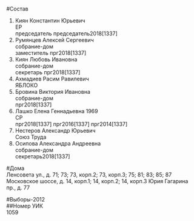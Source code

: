 #Состав  
1. Киян Константин Юрьевич  
    ЕР  
    председатель председатель2018[1337]  
2. Румянцев Алексей Сергеевич  
    собрание-дом  
    заместитель прг2018[1337]  
3. Киян Любовь Ивановна  
    собрание-дом  
    секретарь прг2018[1337]  
4. Ахмадиев Расим Равилевич  
    ЯБЛОКО  
5. Бровина Виктория Ивановна  
    собрание-дом  
    прг2018[1337]  
6. Лашко Елена Геннадьевна 1969  
    СР  
    прг2018[1337] прг2016[1337] прг2014[1337]  
7. Нестеров Александр Юрьевич  
    Союз Труда  
8. Осипова Александра Андреевна  
    собрание-дом  
    секретарь2018[1337]  
  
#Дома  
Ленсовета ул., д. 71; 73; 73, корп.2; 73, корп.З; 75; 81; 83; 85; 87 Московское шоссе, д. 14, корп.1; 14, корп.2; 14, корп.З Юрия Гагарина пр., д. 77  
  
#Выборы-2012  
##Номер УИК  
1059  
